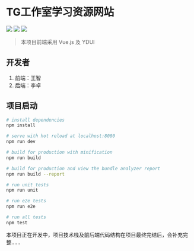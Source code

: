 # TG工作室学习资源网站

![](https://img.shields.io/badge/webpack-3.8.1-green.svg) ![](https://img.shields.io/badge/vue.js-2.5.2-green.svg) 
![](https://img.shields.io/badge/YDUI-1.1.0-green.svg)


>本项目前端采用 Vue.js 及 YDUI 

## 开发者
 1. 前端：王智
 2. 后端：李卓

## 项目启动

``` bash
# install dependencies
npm install

# serve with hot reload at localhost:8080
npm run dev

# build for production with minification
npm run build

# build for production and view the bundle analyzer report
npm run build --report

# run unit tests
npm run unit

# run e2e tests
npm run e2e

# run all tests
npm test
```

本项目正在开发中，项目技术栈及前后端代码结构在项目最终完结后，会补充完整……
